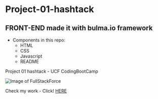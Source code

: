 # Project-01-hashtack
## FRONT-END made it with bulma.io framework

- Components in this repo:
  - HTML
  - CSS
  - Javascript
  - README

Project 01 hashtack - UCF CodingBootCamp

![Image of FullStackForce](https://i.postimg.cc/HsL2QvL4/hastrack.png)

Check my work  - Click!
[HERE](https://fullstackforce.github.io/Project-01-hashtack/)
